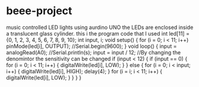 # beee-project
music controlled LED lights using aurdino UNO
the LEDs are   enclosed inside a translucent glass cylinder.
this i the program code that I used
int led[11] = {0, 1, 2, 3, 4, 5, 6, 7, 8, 9, 10};
int input, i;
void setup()
{
  for (i = 0; i < 11; i++)
    pinMode(led[i], OUTPUT);
  //Serial.begin(9600);
}
void loop()
{
  input = analogRead(A0);
  //Serial.println(s);
  input = input / 12;      //By changing the denomintor the sensitivity can be changed
  if (input < 12)
  {
    if (input == 0)
    {
      for (i = 0; i < 11; i++)
      {
        digitalWrite(led[i], LOW);
      }
    }
    else
    {
      for (i = 0; i < input; i++)
      {
        digitalWrite(led[i], HIGH);
        delay(4);
      }
      for (i = i; i < 11; i++)
      {
        digitalWrite(led[i], LOW);
      }
    }
  }
}
